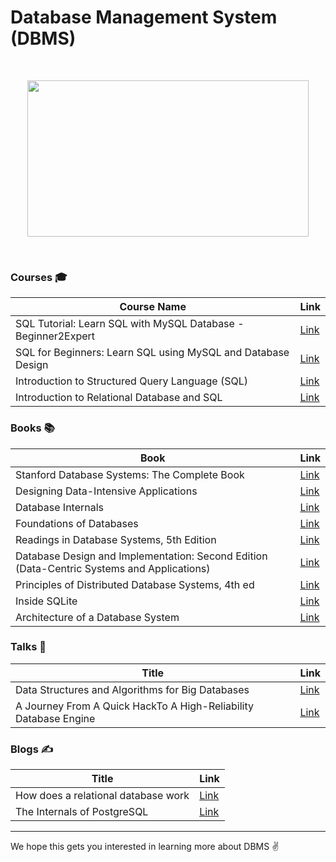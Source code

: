 # Database Management System (DBMS)
<br>
<p align="center"><img src="https://blog.paessler.com/hubfs/considerations-when-choosing-database-management-system.png" height="250" width="450"></p>
<br>

### Courses 🎓

| Course Name                                                  |  Link                                                                                            |
|--------------------------------------------------------------|--------------------------------------------------------------------------------------------------|
| SQL Tutorial: Learn SQL with MySQL Database -Beginner2Expert | [Link](https://www.udemy.com/course/sql-tutorial-learn-sql-with-mysql-database-beginner2expert/) |
| SQL for Beginners: Learn SQL using MySQL and Database Design | [Link](https://www.udemy.com/course/sql-for-beginners-course/)                                   |
| Introduction to Structured Query Language (SQL)              | [Link](https://www.coursera.org/learn/intro-sql)                                                 |
| Introduction to Relational Database and SQL                  | [Link](https://www.coursera.org/projects/introduction-to-relational-database-and-sql)            |

### Books 📚
| Book                                                                                       | Link                                                                            |
|--------------------------------------------------------------------------------------------|---------------------------------------------------------------------------------|
| Stanford Database Systems: The Complete Book                                               | [Link](http://infolab.stanford.edu/~ullman/dscb.html)                           |
| Designing Data-Intensive Applications                                                      | [Link](http://shop.oreilly.com/product/0636920032175.do)                        |
| Database Internals                                                                         | [Link](https://www.oreilly.com/library/view/database-internals/9781492040330/)  |
| Foundations of Databases                                                                   | [Link](http://webdam.inria.fr/Alice/)                                           |
| Readings in Database Systems, 5th Edition                                                  | [Link](http://www.redbook.io/)                                                  |
| Database Design and Implementation: Second Edition (Data-Centric Systems and Applications) | [Link](https://www.amazon.com/dp/3030338355)                                    |
| Principles of Distributed Database Systems, 4th ed                                         | [Link](https://www.amazon.com/dp/3030262529)                                    |
| Inside SQLite                                                                              | [Link](https://books.google.com/books/about/Inside_SQLite.html?id=QoxUx8GOjKMC) |
| Architecture of a Database System                                                          | [Link](https://dsf.berkeley.edu/papers/fntdb07-architecture.pdf)                |

### Talks 📣

| Title                                                            | Link                                                                            |
|------------------------------------------------------------------|---------------------------------------------------------------------------------|
| Data Structures and Algorithms for Big Databases                 | [Link](https://people.csail.mit.edu/bradley/BenderKuszmaul-tutorial-xldb12.pdf) |
| A Journey From A Quick HackTo A High-Reliability Database Engine | [Link](https://www.sqlite.org/talks/wroclaw-20090310.pdf)                       |

### Blogs ✍️

| Title                               | Link                                              |
|-------------------------------------|---------------------------------------------------|
| How does a relational database work | [Link](http://coding-geek.com/how-databases-work) |
| The Internals of PostgreSQL         | [Link](http://www.interdb.jp/pg/index.html)       |

___

We hope this gets you interested in learning more about DBMS ✌️

